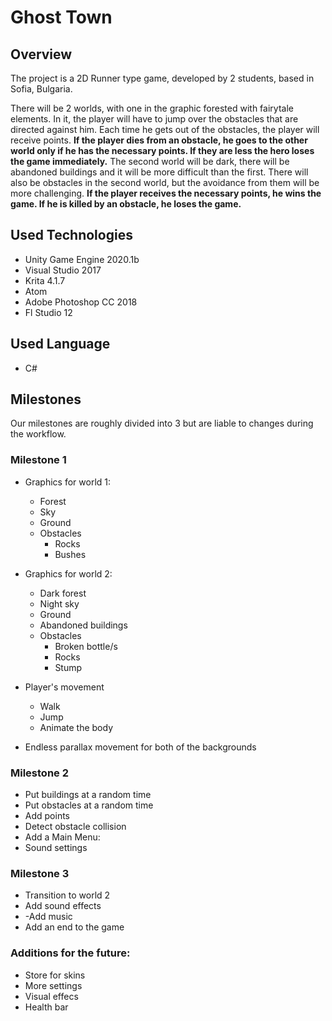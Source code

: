 # Ghost Town
## Overview
The project is a 2D Runner type game, developed by 2 students, based in Sofia, Bulgaria.

There will be 2 worlds, with one in the graphic forested with fairytale elements. In it, the player will have to jump over the obstacles that are directed against him. Each time he gets out of the obstacles, the player will receive points. **If the player dies from an obstacle, he goes to the other world only if he has the necessary points. If they are less the hero loses the game immediately.** 
The second world will be dark, there will be abandoned buildings and it will be more difficult than the first. There will also be obstacles in the second world, but the avoidance from them will be more challenging. **If the player receives the necessary points, he wins the game. If he is killed by an obstacle, he loses the game.**

## Used Technologies
- Unity Game Engine 2020.1b
- Visual Studio 2017
- Krita 4.1.7
- Atom
- Adobe Photoshop CC 2018
- Fl Studio 12
## Used Language
- C#
## Milestones
Our milestones are roughly divided into 3 but are liable to changes during the workflow.

### Milestone 1
 - Graphics for world 1:

   - Forest
   - Sky
   - Ground
   - Obstacles
     - Rocks
     - Bushes

 - Graphics for world 2:

   - Dark forest
   - Night sky
   - Ground
   - Abandoned buildings
   - Obstacles
     - Broken bottle/s
     - Rocks
     - Stump
- Player's movement

  - Walk
  - Jump
  - Animate the body

- Endless parallax movement for both of the backgrounds

### Milestone 2
 - Put buildings at a random time
 - Put obstacles at a random time
 - Add points
 - Detect obstacle collision
 - Add a Main Menu:
 - Sound settings
### Milestone 3
 - Transition to world 2
 - Add sound effects
 - -Add music
 - Add an end to the game
 ### Additions for the future:
   - Store for skins
   - More settings
   - Visual effecs
   - Health bar
